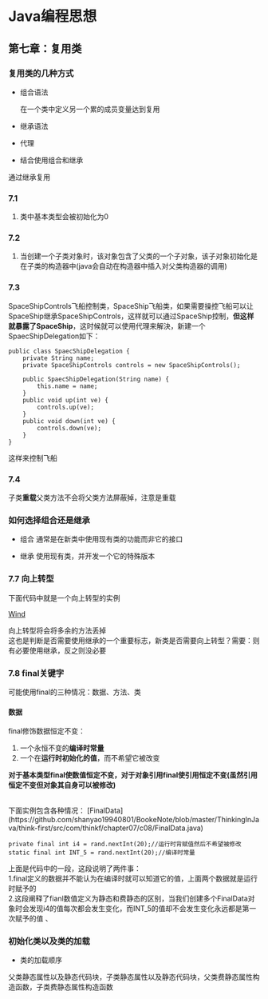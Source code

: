 # Java编程思想

## 第七章：复用类

### 复用类的几种方式


* 组合语法

	在一个类中定义另一个累的成员变量达到复用


* 继承语法
* 代理
* 结合使用组合和继承

通过继承复用

### 7.1
1. 类中基本类型会被初始化为0

### 7.2

1. 当创建一个子类对象时，该对象包含了父类的一个子对象，该子对象初始化是在子类的构造器中(java会自动在构造器中插入对父类构造器的调用)

### 7.3

SpaceShipControls飞船控制类，SpaceShip飞船类，如果需要操控飞船可以让SpaceShip继承SpaceShipControls，这样就可以通过SpaceShip控制，**但这样就暴露了SpaceShip**，这时候就可以使用代理来解決，新建一个SpaecShipDelegation如下：

	public class SpaecShipDelegation {
	    private String name;
	    private SpaceShipControls controls = new SpaceShipControls();
	
	    public SpaecShipDelegation(String name) {
	        this.name = name;
	    }
	    public void up(int ve) {
	        controls.up(ve);
	    }
	    public void down(int ve) {
	        controls.down(ve);
	    }
	}

这样来控制飞船

### 7.4
子类**重载**父类方法不会将父类方法屏蔽掉，注意是重载

### 如何选择组合还是继承

* 组合
通常是在新类中使用现有类的功能而非它的接口

* 继承
使用现有类，并开发一个它的特殊版本

### 7.7 向上转型
下面代码中就是一个向上转型的实例

[Wind](https://github.com/shanyao19940801/BookeNote/blob/master/ThinkingInJava/think-first/src/com/thinkf/chapter07/c07/Wind.java)

向上转型将会将多余的方法丢掉<br>
这也是判断是否需要使用继承的一个重要标志，新类是否需要向上转型？需要：则有必要使用继承，反之则没必要

### 7.8 final关键字
可能使用final的三种情况：数据、方法、类
#### 数据

final修饰数据恒定不变：

1. 一个永恒不变的**编译时常量**
2. 一个在**运行时初始化的值**，而不希望它被改变

**对于基本类型final使数值恒定不变，对于对象引用final使引用恒定不变(虽然引用恒定不变但对象其自身可以被修改)**

<br>
下面实例包含各种情况：
[FinalData](https://github.com/shanyao19940801/BookeNote/blob/master/ThinkingInJava/think-first/src/com/thinkf/chapter07/c08/FinalData.java)

    private final int i4 = rand.nextInt(20);//运行时背赋值然后不希望被修改
    static final int INT_5 = rand.nextInt(20);//编译时常量

上面是代码中的一段，这段说明了两件事：
<br>
1.final定义的数据并不能认为在编译时就可以知道它的值，上面两个数据就是运行时赋予的
<br>
2.这段阐释了fianl数值定义为静态和费静态的区别，当我们创建多个FinalData对象时会发现i4的值每次都会发生变化，而INT_5的值却不会发生变化永远都是第一次赋予的值
、

### 初始化类以及类的加载

* 类的加载顺序

父类静态属性以及静态代码块，子类静态属性以及静态代码块，父类费静态属性构造函数，子类费静态属性构造函数


